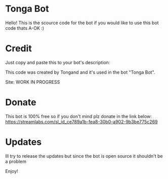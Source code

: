 # Tonga Bot

Hello! This is the scource code for the bot if you would like to use this bot code thats
A-OK :)

# Credit
Just copy and paste this to your bot's description:

This code was created by Tongand
and it's used in the bot "Tonga Bot".

Site: WORK IN PROGRESS

# Donate
This bot is 100% free so if you don't mind plz donate in the link below:
https://streamlabs.com/sl_id_ce789a1b-fea8-30b0-a902-9b3be775c269

# Updates
Ill try to release the updates
but since the bot is open source it shouldn't be a problem


Enjoy!
